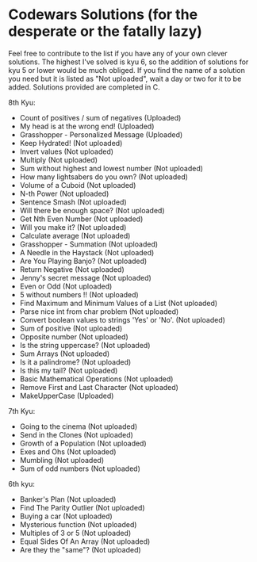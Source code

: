 # Codewars Solutions (for the desperate or the fatally lazy)
Feel free to contribute to the list if you have any of your own clever solutions.
The highest I've solved is kyu 6, so the addition of solutions for kyu 5 or lower would be much obliged.
If you find the name of a solution you need but it is listed as "Not uploaded", wait a day or two for it to be added.
Solutions provided are completed in C.

8th Kyu:
  - Count of positives / sum of negatives (Uploaded)
  - My head is at the wrong end! (Uploaded)
  - Grasshopper - Personalized Message (Uploaded)
  - Keep Hydrated! (Not uploaded)
  - Invert values (Not uploaded)
  - Multiply (Not uploaded)
  - Sum without highest and lowest number (Not uploaded)
  - How many lightsabers do you own? (Not uploaded)
  - Volume of a Cuboid (Not uploaded)
  - N-th Power (Not uploaded)
  - Sentence Smash (Not uploaded)
  - Will there be enough space? (Not uploaded)
  - Get Nth Even Number (Not uploaded)
  - Will you make it? (Not uploaded)
  - Calculate average (Not uploaded)
  - Grasshopper - Summation (Not uploaded)
  - A Needle in the Haystack (Not uploaded)
  - Are You Playing Banjo? (Not uploaded)
  - Return Negative (Not uploaded)
  - Jenny's secret message (Not uploaded)
  - Even or Odd (Not uploaded)
  - 5 without numbers !! (Not uploaded)
  - Find Maximum and Minimum Values of a List (Not uploaded)
  - Parse nice int from char problem (Not uploaded)
  - Convert boolean values to strings 'Yes' or 'No'. (Not uploaded)
  - Sum of positive (Not uploaded)
  - Opposite number (Not uploaded)
  - Is the string uppercase? (Not uploaded)
  - Sum Arrays (Not uploaded)
  - Is it a palindrome? (Not uploaded)
  - Is this my tail? (Not uploaded)
  - Basic Mathematical Operations (Not uploaded)
  - Remove First and Last Character (Not uploaded)
  - MakeUpperCase (Uploaded)
  
7th Kyu:
  - Going to the cinema (Not uploaded)
  - Send in the Clones (Not uploaded)
  - Growth of a Population (Not uploaded)
  - Exes and Ohs (Not uploaded)
  - Mumbling (Not uploaded)
  - Sum of odd numbers (Not uploaded)
  
6th kyu:
  - Banker's Plan (Not uploaded)
  - Find The Parity Outlier (Not uploaded)
  - Buying a car (Not uploaded)
  - Mysterious function (Not uploaded)
  - Multiples of 3 or 5 (Not uploaded)
  - Equal Sides Of An Array (Not uploaded)
  - Are they the "same"? (Not uploaded)

